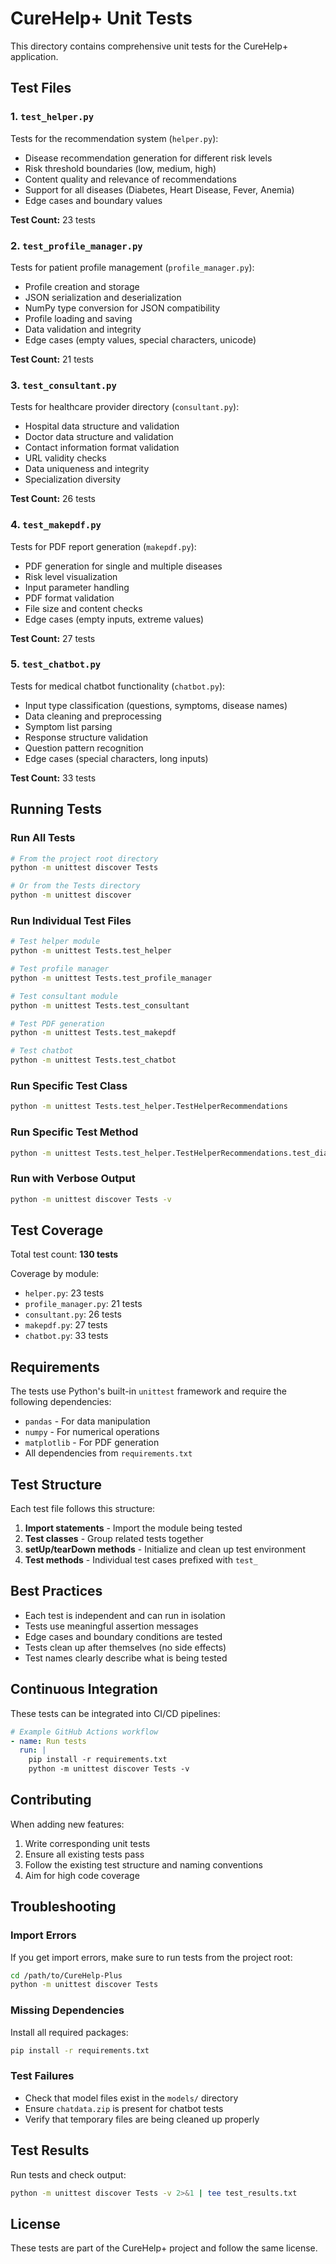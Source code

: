 # CureHelp+ Unit Tests

This directory contains comprehensive unit tests for the CureHelp+ application.

## Test Files

### 1. `test_helper.py`
Tests for the recommendation system (`helper.py`):
- Disease recommendation generation for different risk levels
- Risk threshold boundaries (low, medium, high)
- Content quality and relevance of recommendations
- Support for all diseases (Diabetes, Heart Disease, Fever, Anemia)
- Edge cases and boundary values

**Test Count:** 23 tests

### 2. `test_profile_manager.py`
Tests for patient profile management (`profile_manager.py`):
- Profile creation and storage
- JSON serialization and deserialization
- NumPy type conversion for JSON compatibility
- Profile loading and saving
- Data validation and integrity
- Edge cases (empty values, special characters, unicode)

**Test Count:** 21 tests

### 3. `test_consultant.py`
Tests for healthcare provider directory (`consultant.py`):
- Hospital data structure and validation
- Doctor data structure and validation
- Contact information format validation
- URL validity checks
- Data uniqueness and integrity
- Specialization diversity

**Test Count:** 26 tests

### 4. `test_makepdf.py`
Tests for PDF report generation (`makepdf.py`):
- PDF generation for single and multiple diseases
- Risk level visualization
- Input parameter handling
- PDF format validation
- File size and content checks
- Edge cases (empty inputs, extreme values)

**Test Count:** 27 tests

### 5. `test_chatbot.py`
Tests for medical chatbot functionality (`chatbot.py`):
- Input type classification (questions, symptoms, disease names)
- Data cleaning and preprocessing
- Symptom list parsing
- Response structure validation
- Question pattern recognition
- Edge cases (special characters, long inputs)

**Test Count:** 33 tests

## Running Tests

### Run All Tests
```bash
# From the project root directory
python -m unittest discover Tests

# Or from the Tests directory
python -m unittest discover
```

### Run Individual Test Files
```bash
# Test helper module
python -m unittest Tests.test_helper

# Test profile manager
python -m unittest Tests.test_profile_manager

# Test consultant module
python -m unittest Tests.test_consultant

# Test PDF generation
python -m unittest Tests.test_makepdf

# Test chatbot
python -m unittest Tests.test_chatbot
```

### Run Specific Test Class
```bash
python -m unittest Tests.test_helper.TestHelperRecommendations
```

### Run Specific Test Method
```bash
python -m unittest Tests.test_helper.TestHelperRecommendations.test_diabetes_low_risk
```

### Run with Verbose Output
```bash
python -m unittest discover Tests -v
```

## Test Coverage

Total test count: **130 tests**

Coverage by module:
- `helper.py`: 23 tests
- `profile_manager.py`: 21 tests
- `consultant.py`: 26 tests
- `makepdf.py`: 27 tests
- `chatbot.py`: 33 tests

## Requirements

The tests use Python's built-in `unittest` framework and require the following dependencies:
- `pandas` - For data manipulation
- `numpy` - For numerical operations
- `matplotlib` - For PDF generation
- All dependencies from `requirements.txt`

## Test Structure

Each test file follows this structure:
1. **Import statements** - Import the module being tested
2. **Test classes** - Group related tests together
3. **setUp/tearDown methods** - Initialize and clean up test environment
4. **Test methods** - Individual test cases prefixed with `test_`

## Best Practices

- Each test is independent and can run in isolation
- Tests use meaningful assertion messages
- Edge cases and boundary conditions are tested
- Tests clean up after themselves (no side effects)
- Test names clearly describe what is being tested

## Continuous Integration

These tests can be integrated into CI/CD pipelines:

```yaml
# Example GitHub Actions workflow
- name: Run tests
  run: |
    pip install -r requirements.txt
    python -m unittest discover Tests -v
```

## Contributing

When adding new features:
1. Write corresponding unit tests
2. Ensure all existing tests pass
3. Follow the existing test structure and naming conventions
4. Aim for high code coverage

## Troubleshooting

### Import Errors
If you get import errors, make sure to run tests from the project root:
```bash
cd /path/to/CureHelp-Plus
python -m unittest discover Tests
```

### Missing Dependencies
Install all required packages:
```bash
pip install -r requirements.txt
```

### Test Failures
- Check that model files exist in the `models/` directory
- Ensure `chatdata.zip` is present for chatbot tests
- Verify that temporary files are being cleaned up properly

## Test Results

Run tests and check output:
```bash
python -m unittest discover Tests -v 2>&1 | tee test_results.txt
```

## License

These tests are part of the CureHelp+ project and follow the same license.
